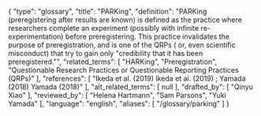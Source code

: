 {
    "type": "glossary",
    "title": "PARKing",
    "definition": "PARKing (preregistering after results are known) is defined as the practice where researchers complete an experiment (possibly with infinite re-experimentation) before preregistering. This practice invalidates the purpose of preregistration, and is one of the QRPs ( or, even scientific misconduct) that try to gain only \"credibility that it has been preregistered.\"",
    "related_terms": [
        "HARKing",
        "Preregistration",
        "Questionable Research Practices or Questionable Reporting Practices (QRPs)"
    ],
    "references": [
        "Ikeda et al. (2019) Ikeda et al. (2019) ; Yamada (2018) Yamada (2018)"
    ],
    "alt_related_terms": [
        null
    ],
    "drafted_by": [
        "Qinyu Xiao"
    ],
    "reviewed_by": [
        "Helena Hartmann",
        "Sam Parsons",
        "Yuki Yamada"
    ],
    "language": "english",
    "aliases": [
        "/glossary/parking"
    ]
}
